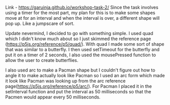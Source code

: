 Link - https://garuinja.github.io/workshop-task-2/
Since the task involves using a timer for the most part, my plan for this is to make some shapes move at for an interval and when the interval is over, a different shape will pop up. Like a jumpscare of sort.

Update nevermind, I decided to go with something simple. I used quad which I didn't know much about so I just skimmed the reference page (https://p5js.org/reference/p5/quad/). With quad I made some sort of shape that was similar to a butterfly. I then used setTimeout for the butterfly and put it on a timer of 2 seconds, I also used the mousePressed function to allow the user to create butterflies.

I also used arc to make a Pacman shape but I couldn't figure out how to angle it to make actually look like Pacman so I used an arc form which made it look like Pacman was looking up from the arc reference page(https://p5js.org/reference/p5/arc/). For Pacman I placed it in the setInterval function and put the interval as 50 milliseconds so that the Pacmen would appear every 50 milliseconds.
